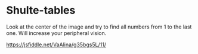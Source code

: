 # Shulte-tables

Look at the center of the image and try to find all numbers from 1 to the last one. Will increase your peripheral vision. 

https://jsfiddle.net/VaAlina/g35bgs5L/11/
